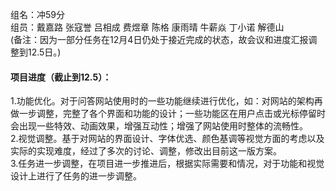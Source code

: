 组名：冲59分<br>
组员：戴嘉路 张寇誉 吕相成 费煜章 陈格 康雨晴 牛薪焱 丁小诺 解德山<br>
(备注：因为一部分任务在12月4日仍处于接近完成的状态，故会议和进度汇报调整到12.5日。)<br>

#### 项目进度（截止到12.5）：
1.功能优化。对于问答网站使用时的一些功能继续进行优化，如：对网站的架构再做一步调整，完整了各个界面和功能的设计；一些功能区在用户点击或光标停留时会出现一些特效、动画效果，增强互动性；增强了网站使用时整体的流畅性。<br>
2.视觉调整。基于对网站的界面设计、字体优选、颜色基调等视觉方面的考虑以及实际的实现难度，经过了多次的讨论、调整，修改出目前这一版方案。<br>
3.任务进一步调整，在项目进一步推进后，根据实际需要和情况，对于功能和视觉设计上进行了任务的进一步调整。<br>
